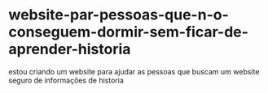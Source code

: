 # website-par-pessoas-que-n-o-conseguem-dormir-sem-ficar-de-aprender-historia
estou criando um website para ajudar as pessoas que buscam um website seguro de informações de historia 
